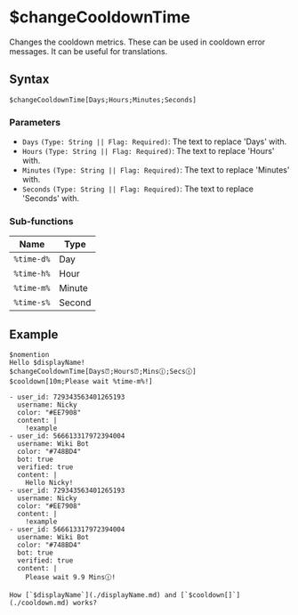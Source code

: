 # $changeCooldownTime
Changes the cooldown metrics. These can be used in cooldown error messages. It can be useful for translations.

## Syntax
```
$changeCooldownTime[Days;Hours;Minutes;Seconds]
```

### Parameters
- `Days` `(Type: String || Flag: Required)`: The text to replace 'Days' with.
- `Hours` `(Type: String || Flag: Required)`: The text to replace 'Hours' with.
- `Minutes` `(Type: String || Flag: Required)`: The text to replace 'Minutes' with.
- `Seconds` `(Type: String || Flag: Required)`: The text to replace 'Seconds' with.

 ### Sub-functions
 
 Name        | Type
------------|---------
`%time-d%`  | Day
`%time-h%`  | Hour
`%time-m%`  | Minute
`%time-s%`  | Second

## Example
```
$nomention
Hello $displayName!
$changeCooldownTime[Days⏰;Hours⏰;Mins🕧;Secs🕧]
$cooldown[10m;Please wait %time-m%!]
```

``` discord yaml
- user_id: 729343563401265193
  username: Nicky
  color: "#EE7908"
  content: |
    !example
- user_id: 566613317972394004
  username: Wiki Bot
  color: "#748BD4"
  bot: true
  verified: true
  content: |
    Hello Nicky!
- user_id: 729343563401265193
  username: Nicky
  color: "#EE7908"
  content: |
    !example
- user_id: 566613317972394004
  username: Wiki Bot
  color: "#748BD4"
  bot: true
  verified: true
  content: |
    Please wait 9.9 Mins🕧!
```

```admonish question title="What is this?"
How [`$displayName`](./displayName.md) and [`$cooldown[]`](./cooldown.md) works?
```
